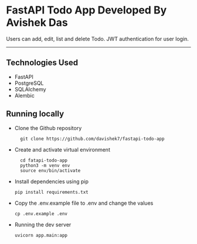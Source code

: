 # FastAPI Todo App Developed By Avishek Das

Users can add, edit, list and delete Todo. JWT authentication for user login.
***

## Technologies Used
+ FastAPI
+ PostgreSQL
+ SQLAlchemy
+ Alembic

## Running locally
* Clone the Github repository

		git clone https://github.com/davishek7/fastapi-todo-app

* Create and activate virtual environment

		cd fatapi-todo-app
		python3 -m venv env
		source env/bin/activate

* Install dependencies using pip

      pip install requirements.txt

* Copy the .env.example file to .env and change the values

      cp .env.example .env

* Running the dev server

      uvicorn app.main:app
